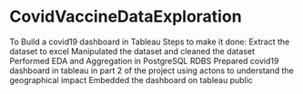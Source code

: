 # CovidVaccineDataExploration
To Build a covid19 dashboard in Tableau
Steps to make it done:
Extract the dataset to excel
Manipulated the dataset and cleaned the dataset
Performed EDA and Aggregation in PostgreSQL RDBS
Prepared covid19 dashboard in tableau in part 2 of the project using actons to understand the geographical impact
Embedded the dashboard on tableau public



